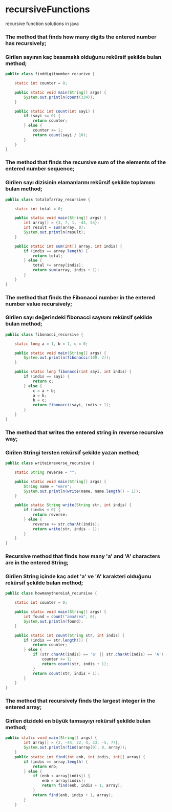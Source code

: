 # recursiveFunctions
recursive function solutions in java
### The method that finds how many digits the entered number has recursively;
### Girilen sayının kaç basamaklı olduğunu rekürsif şekilde bulan method;
```java
public class finddigitnumber_recurive {

    static int counter = 0;

    public static void main(String[] args) {
        System.out.println(count(334));
    }

    public static int count(int sayi) {
        if (sayi <= 0) {
            return counter;
        } else {
            counter += 1;
            return count(sayi / 10);
        }
    }
}
```
### The method that finds the recursive sum of the elements of the entered number sequence;
### Girilen sayı dizisinin elamanlarını rekürsif şekilde toplamını bulan method;
```java
public class totalofarray_recursive {

    static int total = 0;

    public static void main(String[] args) {
        int array[] = {3, 7, 1, -43, 54};
        int result = sum(array, 0);
        System.out.println(result);
    }

    public static int sum(int[] array, int indis) {
        if (indis == array.length) {
            return total;
        } else {
            total += array[indis];
            return sum(array, indis + 1);
        }
    }
}
```
### The method that finds the Fibonacci number in the entered number value recursively;
### Girilen sayı değerindeki fibonacci sayısını rekürsif şekilde bulan method;
```java
public class fibonacci_recursive {

    static long a = 1, b = 1, c = 0;

    public static void main(String[] args) {
        System.out.println(fibonacci(100, 2));
    }

    public static long fibonacci(int sayi, int indis) {
        if (indis == sayi) {
            return c;
        } else {
            c = a + b;
            a = b;
            b = c;
            return fibonacci(sayi, indis + 1);
        }
    }
}
```
### The method that writes the entered string in reverse recursive way;
### Girilen Stringi tersten rekürsif şekilde yazan method;
```java
public class writeinreverse_recursive {

    static String reverse = "";

    public static void main(String[] args) {
        String name = "emre";
        System.out.println(write(name, name.length() - 1));
    }

    public static String write(String str, int indis) {
        if (indis < 0) {
            return reverse;
        } else {
            reverse += str.charAt(indis);
            return write(str, indis - 1);
        }
    }
}
```
### Recursive method that finds how many 'a' and 'A' characters are in the entered String;
### Girilen String içinde kaç adet 'a' ve 'A' karakteri olduğunu rekürsif şekilde bulan method;
```java
public class howmanythereisA_recursive {

    static int counter = 0;

    public static void main(String[] args) {
        int found = count("amaArea", 0);
        System.out.println(found);
    }

    public static int count(String str, int indis) {
        if (indis == str.length()) {
            return counter;
        } else {
            if (str.charAt(indis) == 'a' || str.charAt(indis) == 'A') {
                counter += 1;
                return count(str, indis + 1);
            }
            return count(str, indis + 1);
        }
    }
}
```
### The method that recursively finds the largest integer in the entered array;
### Girilen dizideki en büyük tamsayıyı rekürsif şekilde bulan method; 
```java
public static void main(String[] args) {
        int array[] = {3, -44, 22, 4, 33, -5, 77};
        System.out.println(find(array[0], 0, array));
    }
    public static int find(int enb, int indis, int[] array) {
        if (indis == array.length) {
            return enb;
        } else {
            if (enb < array[indis]) {
                enb = array[indis];
                return find(enb, indis + 1, array);
            }
            return find(enb, indis + 1, array);
        }
    }
 

